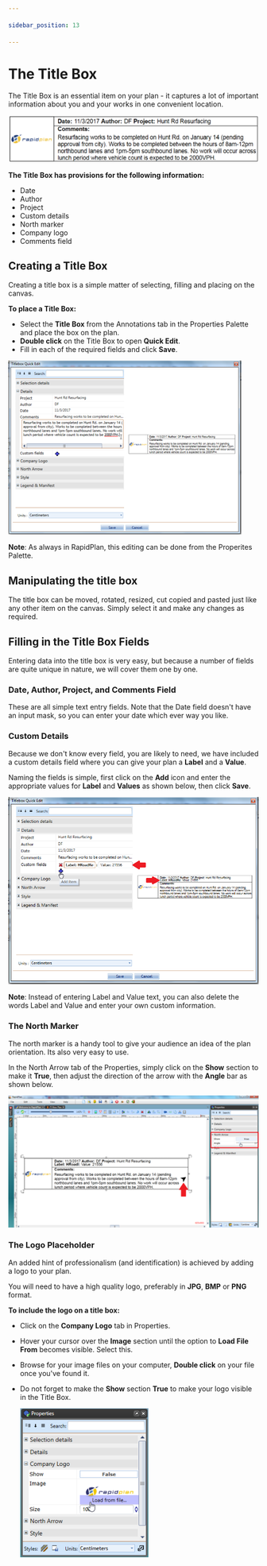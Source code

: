 ```yaml
---

sidebar_position: 13

---
```

# The Title Box

The Title Box is an essential item on your plan - it captures a lot of important information about you and your works in one convenient location.

![Example_of_a_Title_Box](./assets/Example_of_a_Title_Box.png)

**The Title Box has provisions for the following information:**

- Date
- Author
- Project
- Custom details
- North marker
- Company logo
- Comments field

## Creating a Title Box

Creating a title box is a simple matter of selecting, filling and placing on the canvas.

**To place a Title Box:**

- Select the **Title Box** from the Annotations tab in the Properties Palette and place the box on the plan.
- **Double click** on the Title Box to open **Quick Edit**.
- Fill in each of the required fields and click **Save**.

![Filling_in_the_Title_Box_in_Quick_Edit](./assets/Filling_in_the_Title_Box_in_Quick_Edit.png)

 **Note**: As always in RapidPlan, this editing can be done from the Properites Palette.

## Manipulating the title box

The title box can be moved, rotated, resized, cut copied and pasted just like any other item on the canvas. Simply select it and make any changes as required.

## Filling in the Title Box Fields

Entering data into the title box is very easy, but because a number of fields are quite unique in nature, we will cover them one by one.

### Date, Author, Project, and Comments Field

These are all simple text entry fields. Note that the Date field doesn't have an input mask, so you can enter your date which ever way you like.

### Custom Details

Because we don't know every field, you are likely to need, we have included a custom details field where you can give your plan a **Label** and a **Value**.

Naming the fields is simple, first click on the **Add** icon  and enter the appropriate values for **Label** and **Values** as shown below, then click **Save**.

![Adding_Custom_Details_to_a_Title_Box](./assets/Adding_Custom_Details_to_a_Title_Box.png)

**Note**: Instead of entering Label and Value text, you can also delete the words Label and Value and enter your own custom information.

### The North Marker

The north marker is a handy tool to give your audience an idea of the plan orientation. Its also very easy to use.

In the North Arrow tab of the Properties, simply click on the **Show** section to make it **True**, then adjust the direction of the arrow with the **Angle** bar as shown below.

![Displaying_the_North_Arrow_in_the_Title_Box](./assets/Displaying_the_North_Arrow_in_the_Title_Box.png)

### The Logo Placeholder

An added hint of professionalism (and identification) is achieved by adding a logo to your plan.

You will need to have a high quality logo, preferably in **JPG**, **BMP** or **PNG** format.

**To include the logo on a title box:**

- Click on the **Company Logo** tab in Properties.
- Hover your cursor over the **Image** section until the option to **Load File From** becomes visible. Select this.
- Browse for your image files on your computer, **Double click** on your file once you've found it.
- Do not forget to make the **Show** section **True** to make your logo visible in the Title Box.

    ![Add_Company_Logo_on_the_Title_Box](./assets/Add_Company_Logo_on_the_Title_Box.png)

